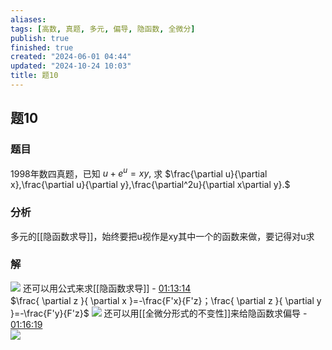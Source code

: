 ```yaml
---
aliases: 
tags: [高数, 真题, 多元, 偏导, 隐函数, 全微分]
publish: true
finished: true
created: "2024-06-01 04:44"
updated: "2024-10-24 10:03"
title: 题10
---
```

## 题10 
### 题目
1998年数四真题，已知 $u+e^u=xy,$ 求 $\frac{\partial u}{\partial x},\frac{\partial u}{\partial y},\frac{\partial^2u}{\partial x\partial y}.$
### 分析
多元的[[隐函数求导]]，始终要把u视作是xy其中一个的函数来做，要记得对u求 
### 解
![](https://img.hwenyi.tech/202405051449224.webp)
还可以用公式来求[[隐函数求导]] - [01:13:14](https://www.youtube.com/watch?v=t0rAVGCpkss&t=4394#t=1:13:14.09)  
$\frac{ \partial z }{ \partial x }=-\frac{F'x}{F'z}；\frac{ \partial z }{ \partial y }=-\frac{F'y}{F'z}$
![](https://img.hwenyi.tech/202405051455511.webp)
还可以用[[全微分形式的不变性]]来给隐函数求偏导 - [01:16:19](https://www.youtube.com/watch?v=t0rAVGCpkss&t=4579#t=1:16:19.45)  
![](https://img.hwenyi.tech/202405051456638.webp)
